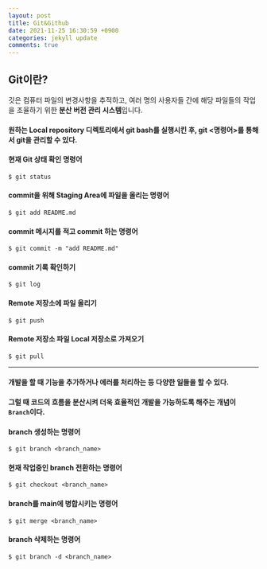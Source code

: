 ```yaml
---
layout: post
title: Git&Github
date: 2021-11-25 16:30:59 +0900
categories: jekyll update
comments: true
---
```


## Git이란?   
깃은 컴퓨터 파일의 변경사항을 추적하고, 여러 명의 사용자들 간에 해당 파일들의 작업을 조율하기 위한 **분산 버전 관리 시스템**입니다.   

#### 원하는 Local repository 디렉토리에서 git bash를 실행시킨 후, git <명령어>를 통해서 git을 관리할 수 있다.

#### 현재 Git 상태 확인 명령어

    $ git status

#### commit을 위해 Staging Area에 파일을 올리는 명령어

    $ git add README.md

#### commit 메시지를 적고 commit 하는 명령어

    $ git commit -m "add README.md"

#### commit 기록 확인하기

    $ git log

#### Remote 저장소에 파일 올리기

    $ git push

#### Remote 저장소 파일 Local 저장소로 가져오기

    $ git pull

<hr/>

#### 개발을 할 때 기능을 추가하거나 에러를 처리하는 등 다양한 일들을 할 수 있다.  
#### 그럴 때 코드의 흐름을 분산시켜 더욱 효율적인 개발을 가능하도록 해주는 개념이 `Branch`이다.

#### branch 생성하는 명령어

    $ git branch <branch_name>

#### 현재 작업중인 branch 전환하는 명령어

    $ git checkout <branch_name>

#### branch를 main에 병합시키는 명령어

    $ git merge <branch_name>

#### branch 삭제하는 명령어

    $ git branch -d <branch_name>